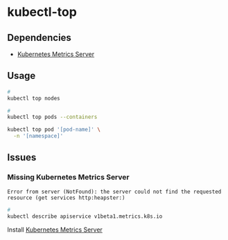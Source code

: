 # kubectl-top

## Dependencies

- [Kubernetes Metrics Server](/kubernetes/kubernetes-metrics-server.md)

## Usage

```sh
#
kubectl top nodes

#
kubectl top pods --containers

kubectl top pod '[pod-name]' \
  -n '[namespace]'
```

## Issues

### Missing Kubernetes Metrics Server

```log
Error from server (NotFound): the server could not find the requested resource (get services http:heapster:)
```

```sh
#
kubectl describe apiservice v1beta1.metrics.k8s.io
```

Install [Kubernetes Metrics Server](/kubernetes/kubernetes-metrics-server.md)

